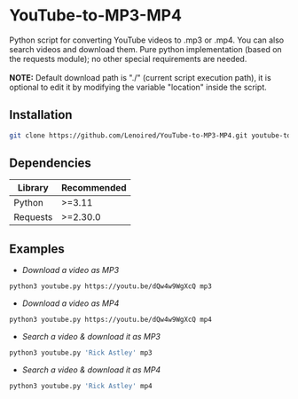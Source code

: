 # YouTube-to-MP3-MP4
Python script for converting YouTube videos to .mp3 or .mp4. You can also search videos and download them. Pure python implementation (based on the requests module); no other special requirements are needed.
</br></br>
**NOTE:** Default download path is "./" (current script execution path), it is optional to edit it by modifying the variable "location" inside the script.

## Installation

```bash
git clone https://github.com/Lenoired/YouTube-to-MP3-MP4.git youtube-to-mp3 && cd youtube-to-mp3 && python3 youtube.py
```

## Dependencies

| Library | Recommended |
|---------|-------------|
|Python   |>=3.11         |
|Requests |>=2.30.0       |

## Examples


- _Download a video as MP3_
```bash
python3 youtube.py https://youtu.be/dQw4w9WgXcQ mp3
```

- _Download a video as MP4_
```bash
python3 youtube.py https://youtu.be/dQw4w9WgXcQ mp4
```

- _Search a video & download it as MP3_
```bash
python3 youtube.py 'Rick Astley' mp3
```

- _Search a video & download it as MP4_
```bash
python3 youtube.py 'Rick Astley' mp4
```
